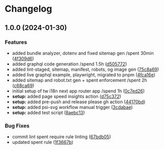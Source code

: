 # Changelog

## 1.0.0 (2024-01-30)


### Features

* added bundle analyzer, dotenv and fixed sitemap gen /spent 30min ([4f309d6](https://github.com/nico-i/next-tw-ssg-starter/commit/4f309d6f9de7fc85259016efd738cb9ceccd694e))
* added graphql code generation /spend 1.5h ([d505772](https://github.com/nico-i/next-tw-ssg-starter/commit/d5057720fa41671901a6226fdfb424efd43ca43c))
* added lint-staged, sitemap, manifest, robots, og image gen ([75c8a69](https://github.com/nico-i/next-tw-ssg-starter/commit/75c8a692af83e19a8323547d339c05bd37cca3cc))
* added live graphql example, playwright, migrated to pnpm ([4fca16e](https://github.com/nico-i/next-tw-ssg-starter/commit/4fca16ea6a43156d82b7c8d70883548b2f9217f0))
* added sitemap and robot.txt gen + spent enforcement /spent 2h ([c68ca69](https://github.com/nico-i/next-tw-ssg-starter/commit/c68ca69434bf56aaab693ad25a8b81fbfc04949b))
* initial setup of tw i18n next app router app /spend 1h ([0c7ed26](https://github.com/nico-i/next-tw-ssg-starter/commit/0c7ed26b6d379fc89369c29a6a92d5768cb679f9))
* **setup:** added page speed insights action ([d75c372](https://github.com/nico-i/next-tw-ssg-starter/commit/d75c37294ab53b739750efd9c58a8924ea9af73b))
* **setup:** added pre-push and release please gh action ([44170bd](https://github.com/nico-i/next-tw-ssg-starter/commit/44170bdfeb22026971781088322f520b95a35ce7))
* **setup:** added psi-svg workflow manual trigger ([3cdabae](https://github.com/nico-i/next-tw-ssg-starter/commit/3cdabae791efcc0c5b094274af2e9bf33109ee13))
* **setup:** added test script ([8aebc13](https://github.com/nico-i/next-tw-ssg-starter/commit/8aebc136d5db0b8335cac06cdfd1e9f499a40903))


### Bug Fixes

* commit lint spent require rule linting ([67bdb05](https://github.com/nico-i/next-tw-ssg-starter/commit/67bdb0538b298aa573f700bc29b652bd15c62402))
* updated spent rule ([1f3667b](https://github.com/nico-i/next-tw-ssg-starter/commit/1f3667b3ec054165170e8c92c8920dee0e74d655))

